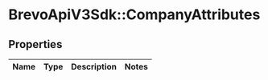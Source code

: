 # BrevoApiV3Sdk::CompanyAttributes

## Properties
Name | Type | Description | Notes
------------ | ------------- | ------------- | -------------


